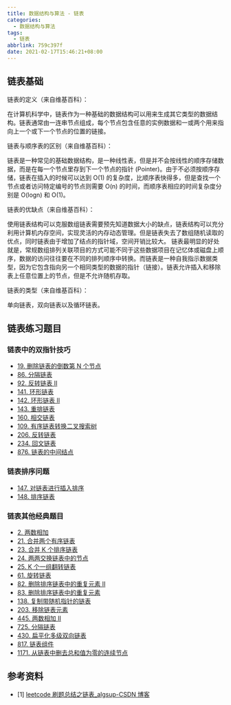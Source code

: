 ```yaml
---
title: 数据结构与算法 - 链表
categories:
  - 数据结构与算法
tags:
  - 链表
abbrlink: 759c397f
date: 2021-02-17T15:46:21+08:00
---
```

## 链表基础

链表的定义（来自维基百科）：

在计算机科学中，链表作为一种基础的数据结构可以用来生成其它类型的数据结构。链表通常由一连串节点组成，每个节点包含任意的实例数据和一或两个用来指向上一个或下一个节点的位置的链接。

<!-- more -->

链表与顺序表的区别（来自维基百科）：

链表是一种常见的基础数据结构，是一种线性表，但是并不会按线性的顺序存储数据，而是在每一个节点里存到下一个节点的指针 (Pointer)。由于不必须按顺序存储，链表在插入的时候可以达到 O(1) 的复杂度，比顺序表快得多，但是查找一个节点或者访问特定编号的节点则需要 O(n) 的时间，而顺序表相应的时间复杂度分别是 O(logn) 和 O(1)。

链表的优缺点（来自维基百科）：

使用链表结构可以克服数组链表需要预先知道数据大小的缺点，链表结构可以充分利用计算机内存空间，实现灵活的内存动态管理。但是链表失去了数组随机读取的优点，同时链表由于增加了结点的指针域，空间开销比较大。
链表最明显的好处就是，常规数组排列关联项目的方式可能不同于这些数据项目在记忆体或磁盘上顺序，数据的访问往往要在不同的排列顺序中转换。而链表是一种自我指示数据类型，因为它包含指向另一个相同类型的数据的指针（链接）。链表允许插入和移除表上任意位置上的节点，但是不允许随机存取。

链表的类型（来自维基百科）：

单向链表，双向链表以及循环链表。

## 链表练习题目

### 链表中的双指针技巧

- [19. 删除链表的倒数第 N 个节点](https://leetcode-cn.com/problems/remove-nth-node-from-end-of-list)
- [86. 分隔链表](https://leetcode-cn.com/problems/partition-list)
- [92. 反转链表 II](https://leetcode-cn.com/problems/reverse-linked-list-ii)
- [141. 环形链表](https://leetcode-cn.com/problems/linked-list-cycle)
- [142. 环形链表 II](https://leetcode-cn.com/problems/linked-list-cycle-ii)
- [143. 重排链表](https://leetcode-cn.com/problems/reorder-list)
- [160. 相交链表](https://leetcode-cn.com/problems/intersection-of-two-linked-lists)
- [109. 有序链表转换二叉搜索树](https://leetcode-cn.com/problems/convert-sorted-list-to-binary-search-tree)
- [206. 反转链表](https://leetcode-cn.com/problems/reverse-linked-list)
- [234. 回文链表](https://leetcode-cn.com/problems/palindrome-linked-list)
- [876. 链表的中间结点](https://leetcode-cn.com/problems/middle-of-the-linked-list)

### 链表排序问题

- [147. 对链表进行插入排序](https://leetcode-cn.com/problems/insertion-sort-list)
- [148. 排序链表](https://leetcode-cn.com/problems/sort-list)

### 链表其他经典题目

- [2. 两数相加](https://leetcode-cn.com/problems/add-two-numbers)
- [21. 合并两个有序链表](https://leetcode-cn.com/problems/merge-two-sorted-lists)
- [23. 合并 K 个排序链表](https://leetcode-cn.com/problems/merge-k-sorted-lists)
- [24. 两两交换链表中的节点](https://leetcode-cn.com/problems/swap-nodes-in-pairs)
- [25. K 个一组翻转链表](https://leetcode-cn.com/problems/reverse-nodes-in-k-group)
- [61. 旋转链表](https://leetcode-cn.com/problems/rotate-list)
- [82. 删除排序链表中的重复元素 II](https://leetcode-cn.com/problems/remove-duplicates-from-sorted-list-ii)
- [83. 删除排序链表中的重复元素](https://leetcode-cn.com/problems/remove-duplicates-from-sorted-list)
- [138. 复制带随机指针的链表](https://leetcode-cn.com/problems/copy-list-with-random-pointer)
- [203. 移除链表元素](https://leetcode-cn.com/problems/remove-linked-list-elements)
- [445. 两数相加 II](https://leetcode-cn.com/problems/add-two-numbers-ii)
- [725. 分隔链表](https://leetcode-cn.com/problems/split-linked-list-in-parts)
- [430. 扁平化多级双向链表](https://leetcode-cn.com/problems/flatten-a-multilevel-doubly-linked-list)
- [817. 链表组件](https://leetcode-cn.com/problems/linked-list-components)
- [1171. 从链表中删去总和值为零的连续节点](https://leetcode-cn.com/problems/remove-zero-sum-consecutive-nodes-from-linked-list)

## 参考资料

* [1] [leetcode 刷题总结之链表_algsup-CSDN 博客](https://xiaoneng.blog.csdn.net/article/details/104007259)
